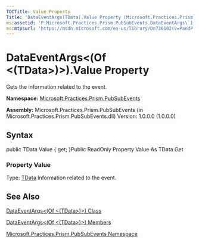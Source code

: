 ```yaml
---
TOCTitle: Value Property
Title: 'DataEventArgs(TData).Value Property (Microsoft.Practices.Prism.PubSubEvents)'
ms:assetid: 'P:Microsoft.Practices.Prism.PubSubEvents.DataEventArgs\`1.Value'
ms:mtpsurl: 'https://msdn.microsoft.com/en-us/library/Dn736102(v=PandP.50)'
---
```



# DataEventArgs&lt;(Of &lt;(TData&gt;)&gt;).Value Property

Gets the information related to the event.

**Namespace:** [Microsoft.Practices.Prism.PubSubEvents](https://msdn.microsoft.com/library/microsoft.practices.prism.pubsubevents)
**Assembly:** Microsoft.Practices.Prism.PubSubEvents (in Microsoft.Practices.Prism.PubSubEvents.dll) Version: 1.0.0.0 (1.0.0.0)

## Syntax

public TData Value { get; }Public ReadOnly Property Value As TData Get
### Property Value

Type: [TData](https://msdn.microsoft.com/library/microsoft.practices.prism.pubsubevents.dataeventargs%601)
Information related to the event.

## See Also

[DataEventArgs&lt;(Of &lt;(TData&gt;)&gt;) Class](https://msdn.microsoft.com/library/microsoft.practices.prism.pubsubevents.dataeventargs%601)

[DataEventArgs&lt;(Of &lt;(TData&gt;)&gt;) Members](https://msdn.microsoft.com/allmembers.t:microsoft.practices.prism.pubsubevents.dataeventargs%601)

[Microsoft.Practices.Prism.PubSubEvents Namespace](https://msdn.microsoft.com/library/microsoft.practices.prism.pubsubevents)

